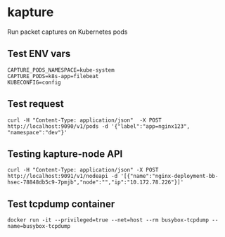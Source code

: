 # kapture
Run packet captures on Kubernetes pods


## Test ENV vars

```
CAPTURE_PODS_NAMESPACE=kube-system
CAPTURE_PODS=k8s-app=filebeat
KUBECONFIG=config
```
## Test request

```
curl -H "Content-Type: application/json"  -X POST http://localhost:9090/v1/pods -d '{"label":"app=nginx123", "namespace":"dev"}'
```

## Testing kapture-node API

```
curl -H "Content-Type: application/json" -X POST http://localhost:9091/v1/nodeapi -d '[{"name":"nginx-deployment-bb-hsec-78848db5c9-7pmjb","node":"","ip":"10.172.78.226"}]'
```

## Test tcpdump container
```
docker run -it --privileged=true --net=host --rm busybox-tcpdump --name=busybox-tcpdump
```

